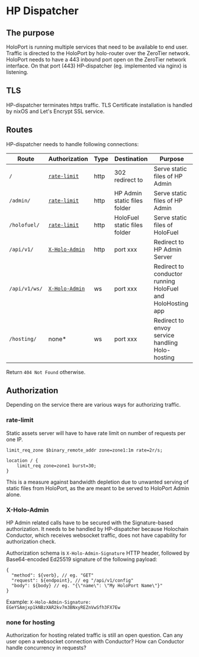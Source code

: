 # HP Dispatcher

## The purpose

HoloPort is running multiple services that need to be available to end user. Traffic is directed to the HoloPort by holo-router over the ZeroTier network. HoloPort needs to have a 443 inbound port open on the ZeroTier network interface. On that port (443) HP-dispatcher (eg. implemented via nginx) is listening.

## TLS

HP-dispatcher terminates https traffic. TLS Certificate installation is handled by nixOS and Let's Encrypt SSL service.

## Routes

HP-dispatcher needs to handle following connections:

| Route | Authorization | Type | Destination | Purpose |
| ----- | ------------- | ---- | ----------- | ------- |
| `/` | [`rate-limit`](#rate-limit) | http | 302 redirect to  | Serve static files of HP Admin |
| `/admin/`   | [`rate-limit`](#rate-limit) | http | HP Admin static files folder | Serve static files of HP Admin |
| `/holofuel/` | [`rate-limit`](#rate-limit) | http | HoloFuel static files folder | Serve static files of HoloFuel |
| `/api/v1/` | [`X-Holo-Admin`](#X-Holo-Admin) | http | port xxx | Redirect to HP Admin Server |
| `/api/v1/ws/` | [`X-Holo-Admin`](#X-Holo-Admin) | ws | port xxx | Redirect to conductor running HoloFuel and HoloHosting app |
| `/hosting/` | none* | ws | port xxx | Redirect to envoy service handling Holo-hosting |

Return `404 Not Found` otherwise.

## Authorization

Depending on the service there are various ways for authorizing traffic.

### rate-limit

Static assets server will have to have rate limit on number of requests per one IP.
```
limit_req_zone $binary_remote_addr zone=zone1:1m rate=2r/s;

location / {
    limit_req zone=zone1 burst=30;
}
```
This is a measure against bandwidth depletion due to unwanted serving of static files from HoloPort, as the are meant to be served to HoloPort Admin alone.

### X-Holo-Admin
HP Admin related calls have to be secured with the Signature-based authorization. It needs to be handled by HP-dispatcher because Holochain Conductor, which receives websocket traffic, does not have capability for authorization check. 

Authorization schema is `X-Holo-Admin-Signature` HTTP header, followed by Base64-encoded Ed25519 signature of the following payload:
```
{
  "method": ${verb}, // eg. "GET"
  "request": ${endpoint}, // eg "/api/v1/config"
  "body": ${body} // eg. "{\"name\": \"My HoloPort Name\"}"
}
```

Example: `X-Holo-Admin-Signature: EGeYSAmjxp1kNBzXAR2kv7m3BNxyREZnVwSfh3FX7Ew`

### none for hosting

Authorization for hosting related traffic is still an open question. Can any user open a websocket connection with Conductor? How can Conductor handle concurrency in requests?

